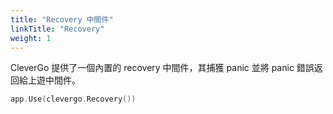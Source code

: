 ```yaml
---
title: "Recovery 中間件"
linkTitle: "Recovery"
weight: 1
---
```


CleverGo 提供了一個內置的 recovery 中間件，其捕獲 panic 並將 panic 錯誤返回給上遊中間件。

```go
app.Use(clevergo.Recovery())
```
